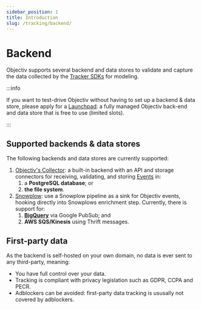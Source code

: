 ```yaml
---
sidebar_position: 1
title: Introduction
slug: /tracking/backend/
---
```


# Backend

Objectiv supports several backend and data stores to validate and capture the data collected by the 
[Tracker SDKs](../introduction.md) for modeling.

:::info

If you want to test-drive Objectiv without having to set up a backend & data store, please apply for a 
[Launchpad](../../home/get-a-launchpad.md): a fully managed Objectiv back-end and data store that is free to 
use (limited slots).

:::

## Supported backends & data stores
The following backends and data stores are currently supported:
1. [Objectiv's Collector](./objectiv/introduction.md): a built-in backend with an API and storage connectors 
  for receiving, validating, and storing [Events](/taxonomy/reference/events/overview.md) in:
    1. a **PostgreSQL database**; or 
    2. **the file system**.
2. [Snowplow](./snowplow/introduction.md): use a Snowplow pipeline as a sink for Objectiv events, hooking 
  directly into Snowplows enrichment step. Currently, there is support for:
    1. **[BigQuery](./snowplow/google-bigquery.md)** via Google PubSub; and
    2. **AWS SQS/Kinesis** using Thrift messages.

## First-party data

As the backend is self-hosted on your own domain, no data is ever sent to any third-party, meaning:

* You have full control over your data.
* Tracking is compliant with privacy legislation such as GDPR, CCPA and PECR.
* Adblockers can be avoided: first-party data tracking is ususally not covered by adblockers.
